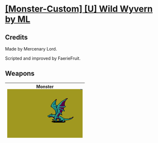 # [\[Monster-Custom\] \[U\] Wild Wyvern by ML](./)
## Credits

Made by Mercenary Lord. 

Scripted and improved by FaerieFruit.

## Weapons

| <b>Monster</b><br/><img alt="Monster animation" src="./8.%20Monster/Monster.gif"/> |
| :---: |
